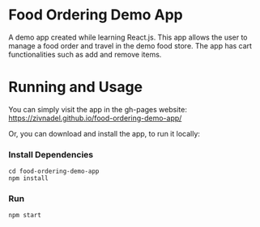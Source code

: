# Food Ordering Demo App

A demo app created while learning React.js.
This app allows the user to manage a food order and travel in the demo food store. The app has cart functionalities such as add and remove items.

# Running and Usage

You can simply visit the app in the gh-pages website:
https://zivnadel.github.io/food-ordering-demo-app/

Or, you can download and install the app, to run it locally:

### Install Dependencies
```
cd food-ordering-demo-app
npm install
```
### Run
```
npm start
```
